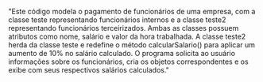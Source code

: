 "Este código modela o pagamento de funcionários de uma empresa, com a classe teste representando funcionários internos e a classe teste2 representando funcionários terceirizados. Ambas as classes possuem atributos como nome, salário e valor da hora trabalhada. A classe teste2 herda da classe teste e redefine o método calcularSalario() para aplicar um aumento de 10% no salário calculado. O programa solicita ao usuário informações sobre os funcionários, cria os objetos correspondentes e os exibe com seus respectivos salários calculados."
